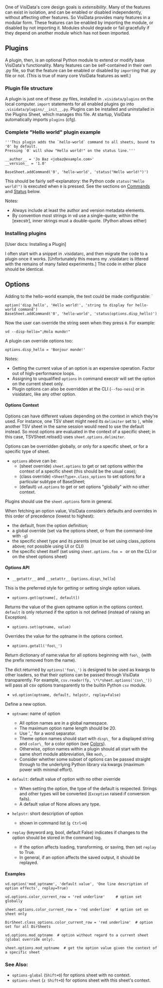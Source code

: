 
One of VisiData's core design goals is *extensibility*.
Many of the features can exist in isolation, and can be enabled or disabled independently, without affecting other features.
So VisiData provides many features in a modular form.
These features can be enabled by importing the module, or disabled by not importing it.
Modules should degrade or fail gracefully if they depend on another module which has not been imported.

## Plugins
A plugin, then, is an optional Python module to extend or modify base VisiData's functionality.
Many features can be self-contained in their own .py file, so that the feature can be enabled or disabled by `import`ing that .py file or not.
(This is true of many core VisiData features as well.)

### Plugin file structure

A plugin is just one of these .py files, installed in `.visidata/plugins` on the local computer.
`import` statements for all enabled plugins go into `.visidata/plugins/__init__.py`.
Plugins can be installed and uninstalled in the Plugins Sheet, which manages this file.
At startup, VisiData automatically imports `plugins` (cfg).


### Complete "Hello world" plugin example

```
'''This plugin adds the `hello-world` command to all sheets, bound to '0' by default.
Pressing `0` will show "Hello world!" on the status line.'''

__author__ = 'Jo Baz <jobaz@example.com>'
__version__ = '1.0'

BaseSheet.addCommand('0', 'hello-world', 'status("Hello world!")')
```

This should be fairly self-explanatory: the Python code `status("Hello world!")` is executed when `0` is pressed.
See the sections on [Commands]() and [Status]() below.

Notes:
- Always include at least the author and version metadata elements.
- By convention most strings in vd use a single-quote; within the [execstr], inner strings must a double-quote.  (Python allows either)

### Installing plugins

[User docs: Installing a Plugin]

I often start with a snippet in .visidatarc, and then migrate the code to a plugin once it works.
[Unfortunately this means my .visidatarc is littered with the remains of many failed experiments.]
The code in either place should be identical.

## Options

Adding to the hello-world example, the text could be made configurable:
`
```
option('disp_hello', 'Hello world!', 'string to display for hello-world command')
BaseSheet.addCommand('0', 'hello-world', 'status(options.disp_hello)')
```

Now the user can override the string seen when they press `0`.  For example:

```
vd --disp-hello="¡Hola mundo!"
```

A plugin can override options too:

```
options.disp_hello = 'Bonjour monde!'
```

Notes:
- Getting the current value of an option is an expensive operation.  Factor out of high-performance loops.
- Assigning to unqualified `options` in command execstr will set the option on the current sheet only.
- Plugin options can also be overridden at the CLI (`--foo-ness`) or in visidatarc, like any other option.

#### Options Context

Options can have different values depending on the context in which they're used.
For instance, one TSV sheet might need its `delimiter` set to `|`, while another TSV sheet in the same session would need to use the default instead.
So most options are evaluated in the context of a specific sheet; in this case, TSVSheet.reload() uses `sheet.options.delimiter`.

Options can be overridden globally, or only for a specific sheet, or for a specific type of sheet.

- `options` above can be:
    - (sheet override) `sheet.options` to get or set options within the context of a specific sheet (this should be the usual case);
    - (class override) `<SheetType>.class_options` to set options for a particular subtype of BaseSheet;
    - (default) `vd.options` to get or set options "globally" with no other context.

Plugins should use the `sheet.options` form in general.

When fetching an option value, VisiData considers defaults and overrides in this order of precedence (lowest to highest):

- the default, from the option definition;
- a global override (set via the options sheet, or from the command-line with `-g`)
- the specific sheet type and its parents (must be set using class_options above; not possible using UI or CLI)
- the specific sheet itself (set using `sheet.options.foo = ` or on the CLI or on the sheet options sheet)

#### Options API

- `__getattr__` and `__setattr__` (`options.disp\_hello`)

This is the preferred style for getting or setting single option values.

- `options.get(optname[, default])`

Returns the value of the given optname option in the options context.  `default` is only returned if the option is not defined (instead of raising an Exception).

- `options.set(optname, value)`

Overrides the value for the optname in the options context.

- `options.getall('foo\_')`

Return dictionary of name:value for all options beginning with `foo\_` (with the prefix removed from the name).

The dict returned by `options('foo\_')` is designed to be used as kwargs to other loaders, so that their options can be passed through VisiData transparently.
For example, `csv.reader(fp, \*\*sheet.options('csv\_'))` will pass all csv options transparently to the builtin Python `csv` module.

- `vd.option(optname, default, helpstr, replay=False)`

Define a new option.

   - `optname`: name of option
        - All option names are in a global namespace.
        - The maximum option name length should be 20.
        - Use '\_' for a word separator.
        - Theme option names should start with `disp\_` for a displayed string and `color\_` for a color option (see [Colors]()).
        - Otherwise, option names within a plugin should all start with the same short module abbreviation, like `mod\_`.
        - Consider whether some subset of options can be passed straight through to the underlying Python library via kwargs (maximum power with minimal effort).

   - `default`: default value of option with no other override
        - When setting the option, the type of the default is respected.  Strings and other types will be converted (`Exception` raised if conversion fails).
        - A default value of None allows any type.

   - `helpstr`: short description of option
        - shown in command list (`g Ctrl+H`)

   - `replay` (keyword arg, bool, default False) indicates if changes to the option should be stored in the command log.
        - If the option affects loading, transforming, or saving, then set `replay` to True.
        - In general, if an option affects the saved output, it should be replayed.

#### Examples

```
vd.option('mod_optname', 'default value', 'One line description of option effects', replay=True)

vd.options.color_current_row = 'red underline'     # option set globally

sheet.options.color_current_row = 'red underline'  # option set on sheet only

DirSheet.class_options.color_current_row = 'red underline'  # option set for all DirSheets

vd.options.mod_optname  # option without regard to a current sheet (global override only).

sheet.options.mod_optname  # get the option value given the context of a specific sheet
```

### See Also:

- `options-global` (`Shift+O`) for options sheet with no context.
- `options-sheet` (`z Shift+O`) for options sheet with this sheet's context.
